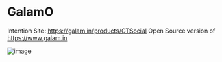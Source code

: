 # GalamO
Intention Site: https://galam.in/products/GTSocial
Open Source version of https://www.galam.in


![image](https://github.com/Vishwamithra37/GalamO/assets/53423141/b14e5b80-48fb-439c-a1fe-54e2b5ef7f93)
